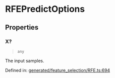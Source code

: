 # RFEPredictOptions

## Properties

### X?

> `any`

The input samples.

Defined in:  [generated/feature\_selection/RFE.ts:694](https://github.com/transitive-bullshit/scikit-learn-ts/blob/122b3c0/packages/sklearn/src/generated/feature_selection/RFE.ts#L694)
